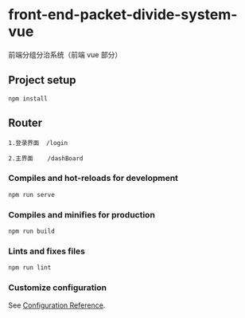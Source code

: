 # front-end-packet-divide-system-vue

前端分组分治系统（前端 vue 部分）

## Project setup

```
npm install
```

## Router

```
1.登录界面  /login

2.主界面    /dashBoard
```

### Compiles and hot-reloads for development

```
npm run serve
```

### Compiles and minifies for production

```
npm run build
```

### Lints and fixes files

```
npm run lint
```

### Customize configuration

See [Configuration Reference](https://cli.vuejs.org/config/).
